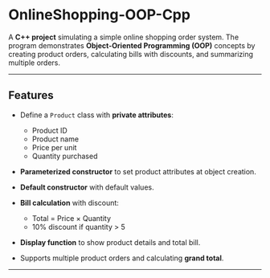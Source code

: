 # OnlineShopping-OOP-Cpp

A **C++ project** simulating a simple online shopping order system. The program demonstrates **Object-Oriented Programming (OOP)** concepts by creating product orders, calculating bills with discounts, and summarizing multiple orders.

---

## **Features**

- Define a `Product` class with **private attributes**:
  - Product ID
  - Product name
  - Price per unit
  - Quantity purchased

- **Parameterized constructor** to set product attributes at object creation.
- **Default constructor** with default values.
- **Bill calculation** with discount:
  - Total = Price × Quantity
  - 10% discount if quantity > 5
- **Display function** to show product details and total bill.
- Supports multiple product orders and calculating **grand total**.

---

